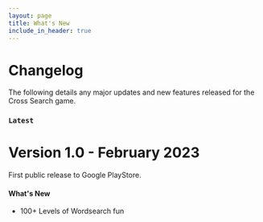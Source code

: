 ```yaml
---
layout: page
title: What's New
include_in_header: true
---
```


# Changelog
The following details any major updates and new features released for the Cross Search game.
<br>

### `Latest`
# **Version 1.0** - February 2023
First public release to Google PlayStore.

#### What's New
- 100+ Levels of Wordsearch fun

